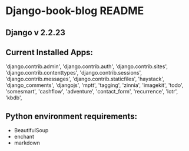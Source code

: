 # Django-book-blog README

## Django v 2.2.23

## Current Installed Apps:
  'django.contrib.admin',
  'django.contrib.auth',
  'django.contrib.sites',
  'django.contrib.contenttypes',
  'django.contrib.sessions',
  'django.contrib.messages',
  'django.contrib.staticfiles',
  'haystack',
  'django_comments',
  'djangojs',
  'mptt',
  'tagging',
  'zinnia',
  'imagekit',
  'todo',
  'somesmart',
  'cashflow',
  'adventure',
  'contact_form',
  'recurrence',
  'lotr',
  'kbdb',

## Python environment requirements:
  - BeautifulSoup
  - enchant
  - markdown
